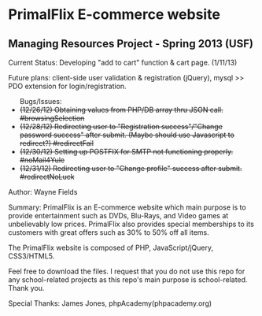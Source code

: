 PrimalFlix E-commerce website
==============================

Managing Resources Project - Spring 2013 (USF)
----------------------------------------------

Current Status: Developing "add to cart" function & cart page. (1/11/13)

Future plans: client-side user validation & registration (jQuery), mysql >> PDO extension for login/registration. 

<ul>Bugs/Issues:
<li><del>(12/26/12) Obtaining values from PHP/DB array thru JSON call. #browsingSelection</del></li>
<li><del>(12/28/12) Redirecting user to "Registration success"/"Change password success" after submit. (Maybe should use Javascript to redirect?) #redirectFail </del></li>
<li><del>(12/30/12) Setting up POSTFIX for SMTP not functioning properly. #noMail4Yule</del></li>
<li><del>(12/31/12) Redirecting user to "Change profile" success after submit. #redirectNoLuck </del></li>
</ul>

Author: Wayne Fields

Summary: PrimalFlix is an E-commerce website which main purpose is to provide entertainment such as DVDs, Blu-Rays, and Video games at unbelievably low prices.
 PrimalFlix also provides special memberships to its customers with great offers such as 30% to 50% off all items. 

The PrimalFlix website is composed of PHP, JavaScript/jQuery, CSS3/HTML5.

Feel free to download the files. I request that you do not use this repo for any school-related projects as this repo's main purpose is school-related. Thank you.

Special Thanks: James Jones, phpAcademy(phpacademy.org)